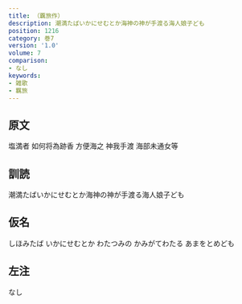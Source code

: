 ```yaml
---
title: （覊旅作）
description: 潮満たばいかにせむとか海神の神が手渡る海人娘子ども
position: 1216
category: 巻7
version: '1.0'
volume: 7
comparison:
- なし
keywords:
- 雑歌
- 羈旅
---
```


## 原文

塩満者 如何将為跡香 方便海之 神我手渡 海部未通女等

## 訓読

潮満たばいかにせむとか海神の神が手渡る海人娘子ども

## 仮名

しほみたば いかにせむとか わたつみの かみがてわたる あまをとめども

## 左注

なし
